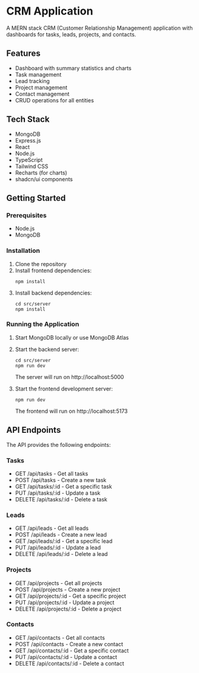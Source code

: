 
# CRM Application

A MERN stack CRM (Customer Relationship Management) application with dashboards for tasks, leads, projects, and contacts.

## Features

- Dashboard with summary statistics and charts
- Task management
- Lead tracking
- Project management
- Contact management
- CRUD operations for all entities

## Tech Stack

- MongoDB
- Express.js
- React
- Node.js
- TypeScript
- Tailwind CSS
- Recharts (for charts)
- shadcn/ui components

## Getting Started

### Prerequisites

- Node.js
- MongoDB

### Installation

1. Clone the repository
2. Install frontend dependencies:
   ```
   npm install
   ```
3. Install backend dependencies:
   ```
   cd src/server
   npm install
   ```

### Running the Application

1. Start MongoDB locally or use MongoDB Atlas

2. Start the backend server:
   ```
   cd src/server
   npm run dev
   ```
   The server will run on http://localhost:5000

3. Start the frontend development server:
   ```
   npm run dev
   ```
   The frontend will run on http://localhost:5173

## API Endpoints

The API provides the following endpoints:

### Tasks
- GET /api/tasks - Get all tasks
- POST /api/tasks - Create a new task
- GET /api/tasks/:id - Get a specific task
- PUT /api/tasks/:id - Update a task
- DELETE /api/tasks/:id - Delete a task

### Leads
- GET /api/leads - Get all leads
- POST /api/leads - Create a new lead
- GET /api/leads/:id - Get a specific lead
- PUT /api/leads/:id - Update a lead
- DELETE /api/leads/:id - Delete a lead

### Projects
- GET /api/projects - Get all projects
- POST /api/projects - Create a new project
- GET /api/projects/:id - Get a specific project
- PUT /api/projects/:id - Update a project
- DELETE /api/projects/:id - Delete a project

### Contacts
- GET /api/contacts - Get all contacts
- POST /api/contacts - Create a new contact
- GET /api/contacts/:id - Get a specific contact
- PUT /api/contacts/:id - Update a contact
- DELETE /api/contacts/:id - Delete a contact
